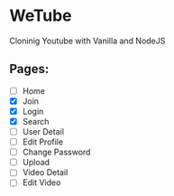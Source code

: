 # WeTube

Cloninig Youtube with Vanilla and NodeJS

## Pages:
- [ ] Home
- [x] Join
- [x] Login
- [x] Search
- [ ] User Detail
- [ ] Edit Profile
- [ ] Change Password
- [ ] Upload
- [ ] Video Detail
- [ ] Edit Video

<!--
# Websites VS Webapps
- Websites: 컨텐츠를 생산하는 것이 아닌 단순히 소비하는 경우, 무언가 만들어 내지 않는, 인터렉티브 요소가 없는

- Webapps: 인터렉티브 요소가 있는

---

# NodeJS
브라우저 밖의 Javascript

## NodeJS 사용하는 경우
백엔드, 서버 빌드해야하는 경우

> [JS는 하드웨어, 하드코어한 처리를 위해 설계된 언어가 아님]

> 많은 데이터를 다뤄야하는 것에 최적화

### dependencies
프로젝트가 실행되려면 필요한 요소를 포함

### devDependencies
프로젝트의 실행과 관련없는 것을 설치하고 싶다면 혹은 개발의 편의를 위한 요소를 포함

--- 

# Server
Connection - Listen - File 처리 - html 저장 - 데이터베이스 저장 - Form 데이터

## Express
NodeJS에서 작동하는 프레임워크

### Middleware
처리가 끝날 때까지 연결되어있는 함수

Express에서 모든 Route와 Connection을 다루는 건 request,response, next를 가지고있다.

위치에 따른 사용법이 달라질 수 있다.

#### Morgan
logging에 도움을 주는 Middleware

- "tiny": GET / 304 - - 0.839 ms

- "combined": ::1 - - [02/Mar/2019:07:40:59 +0000] "GET / HTTP/1.1" 304 - "-" "Mozilla/5.0 (Windows NT 10.0; Win64; x64) AppleWebKit/537.36 (KHTML, like Gecko) Chrome/72.0.3626.109 Safari/537.36"

- "common": ::1 - - [02/Mar/2019:07:41:21 +0000] "GET / HTTP/1.1" 304 -

- "dev": GET / 304 9.825 ms - -

#### Helmet
- NodeJS 앱의 보안에 도움을 주는 Middleware
- Helmet을 이용하면 HTTP 헤더를 적절히 설정하여 몇 가지 잘 알려진 웹 취약성으로부터 앱을 보호할 수 있다.

#### body-parser / cookie-parser

- body-parser: 사용자가 웹사이트로 전달하는 정보들을 검사하는 미들웨어, request 정보에서 form이나 json 형태로 된 body를 검사
- cookie-parser: cookie를 전달받아서 사용할 수 있도록 만들어주는 미들웨어, 사용자 인증등에서 쿠키를 검사할 때 사용


1. 미들웨어 - 하나의 함수를 통해서만 요청이 흘러가는 node.js와 대조적으로, 함수를 효과적으로 배열하는 미들웨어 스택이 있음.

2. 라우팅 - HTTP메서드(get,post,put,delete...)로 특정 URL을 방문할 때만 함수가 호출됨.

3. 요청/응답 개체에 대한 확장 - response.redirect(...) 나 response.sendFile(...) 처럼 확장 가능.

4. 뷰 - 뷰를 사용해서 HTML을 동적으로 렌더링할 수 있음. (뷰템플릿 pug, ejs 등)
---

## Babel
최신 자바스크립트를 이전 Javascript 코드로 변환

> npm i @babel/node @babel/preset-env @babel/core
```
# package.josn
...
"scripts": {
    "start": "nodemon --exec babel-node index.js --delay 2"
}
```
- --delay 2: nodemon이 두번씩 실행되는 것을 방지, babel이 translate되기 전에 한번, 변역 후에 한번 일어나기에..

---

## Views

### Setting Views Template
```
$ npm i pug
```

```
# app.js
...

app.set("view engine", "[Template]");

# routes
~ res.render("[fileName]");
```

---

## Database

### SQL

### NoSQL

---

> npm i dotenv

> npm i multer : file URL 생성 

---

# Linux

## 디렉토리/파일 삭제
rm -f 파일
rm -r 디렉토리/
-->